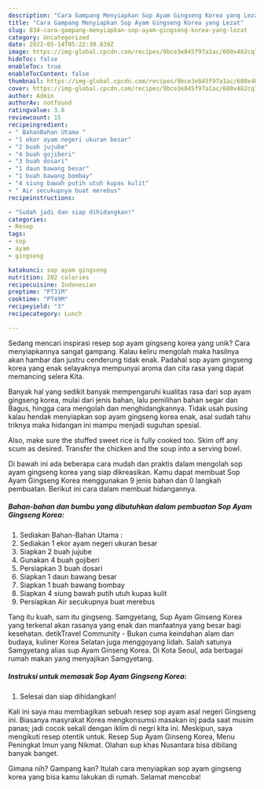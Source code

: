 ```yaml
---
description: "Cara Gampang Menyiapkan Sop Ayam Gingseng Korea yang Lezat"
title: "Cara Gampang Menyiapkan Sop Ayam Gingseng Korea yang Lezat"
slug: 834-cara-gampang-menyiapkan-sop-ayam-gingseng-korea-yang-lezat
category: Uncategorized
date: 2022-05-14T05:22:30.839Z
image: https://img-global.cpcdn.com/recipes/9bce3e845f97a1ac/680x482cq70/sop-ayam-gingseng-korea-foto-resep-utama.jpg
hideToc: false
enableToc: true
enableTocContent: false
thumbnail: https://img-global.cpcdn.com/recipes/9bce3e845f97a1ac/680x482cq70/sop-ayam-gingseng-korea-foto-resep-utama.jpg
cover: https://img-global.cpcdn.com/recipes/9bce3e845f97a1ac/680x482cq70/sop-ayam-gingseng-korea-foto-resep-utama.jpg
author: Admin
authorAv: notfound
ratingvalue: 3.8
reviewcount: 15
recipeingredient:
- " BahanBahan Utama "
- "1 ekor ayam negeri ukuran besar"
- "2 buah jujube"
- "4 buah gojiberi"
- "3 buah dosari"
- "1 daun bawang besar"
- "1 buah bawang bombay"
- "4 siung bawah putih utuh kupas kulit"
- " Air secukupnya buat merebus"
recipeinstructions:

- "Sudah jadi dan siap dihidangkan!"
categories:
- Resep
tags:
- sop
- ayam
- gingseng

katakunci: sop ayam gingseng 
nutrition: 202 calories
recipecuisine: Indonesian
preptime: "PT31M"
cooktime: "PT49M"
recipeyield: "3"
recipecategory: Lunch

---
```





Sedang mencari inspirasi resep sop ayam gingseng korea yang unik? Cara menyiapkannya sangat gampang. Kalau keliru mengolah maka hasilnya akan hambar dan justru cenderung tidak enak. Padahal sop ayam gingseng korea yang enak selayaknya mempunyai aroma dan cita rasa yang dapat memancing selera Kita.





Banyak hal yang sedikit banyak mempengaruhi kualitas rasa dari sop ayam gingseng korea, mulai dari jenis bahan, lalu pemilihan bahan segar dan Bagus, hingga cara mengolah dan menghidangkannya. Tidak usah pusing kalau hendak menyiapkan sop ayam gingseng korea enak,      asal sudah tahu triknya maka hidangan ini mampu menjadi suguhan spesial.














Also, make sure the stuffed sweet rice is fully cooked too. Skim off any scum as desired. Transfer the chicken and the soup into a serving bowl.






Di bawah ini ada beberapa cara mudah dan praktis dalam mengolah sop ayam gingseng korea yang siap dikreasikan. Kamu dapat membuat Sop Ayam Gingseng Korea menggunakan 9 jenis bahan dan 0 langkah pembuatan. Berikut ini cara dalam membuat hidangannya.

<!--inarticleads1-->

##### Bahan-bahan dan bumbu yang dibutuhkan dalam pembuatan Sop Ayam Gingseng Korea:

1. Sediakan  Bahan-Bahan Utama :
1. Sediakan 1 ekor ayam negeri ukuran besar
1. Siapkan 2 buah jujube
1. Gunakan 4 buah gojiberi
1. Persiapkan 3 buah dosari
1. Siapkan 1 daun bawang besar
1. Siapkan 1 buah bawang bombay
1. Siapkan 4 siung bawah putih utuh kupas kulit
1. Persiapkan  Air secukupnya buat merebus


Tang itu kuah, sam itu gingseng. Samgyetang, Sup Ayam Ginseng Korea yang terkenal akan rasanya yang enak dan manfaatnya yang besar bagi kesehatan. detikTravel Community - Bukan cuma keindahan alam dan budaya, kuliner Korea Selatan juga menggoyang lidah. Salah satunya Samgyetang alias sup Ayam Ginseng Korea. Di Kota Seoul, ada berbagai rumah makan yang menyajikan Samgyetang. 

<!--inarticleads2-->

##### Instruksi untuk memasak Sop Ayam Gingseng Korea:


1. Selesai dan siap dihidangkan!

Kali ini saya mau membagikan sebuah resep sop ayam asal negeri Gingseng ini. Biasanya masyrakat Korea mengkonsumsi masakan inj pada saat musim panas; jadi cocok sekali dengan iklim di negri kita ini. Meskipun, saya mengikuti resep otentik untuk. Resep Sup Ayam Ginseng Korea, Menu Peningkat Imun yang Nikmat. Olahan sup khas Nusantara bisa dibilang banyak banget. 

Gimana nih? Gampang kan? Itulah cara menyiapkan sop ayam gingseng korea yang bisa kamu lakukan di rumah. Selamat mencoba!
